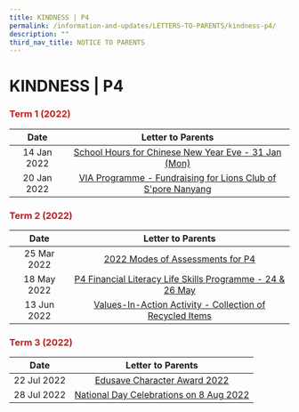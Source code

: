 ```yaml
---
title: KINDNESS | P4
permalink: /information-and-updates/LETTERS-TO-PARENTS/kindness-p4/
description: ""
third_nav_title: NOTICE TO PARENTS
---
```

# KINDNESS | P4

### <span style = "color: #c81b1b"> <b>Term 1 (2022)</b> </span>

<table >
<thead>
  <tr>
    <th style="text-align: center;">Date</th>
    <th style="text-align: center;">Letter to Parents<br></th>
  </tr>
</thead>
<tbody>
  <tr>
    <td style="text-align: center;">14 Jan 2022</td>
    <td style="text-align: center;"><a href="/files/INFORMATION%20AND%20UPDATES/Letter%20To%20Parents/Kindness%20P4/020%20Sch%20Hours%20on%20CNY%20Eve%2031%20Jan%202022.pdf" target = "_blank" >School Hours for Chinese New Year Eve - 31 Jan (Mon)</a><br></td>
  </tr>
  <tr>
    <td style="text-align: center;"> 20 Jan 2022</a></td>
    <td style="text-align: center;"><a href="/files/INFORMATION%20AND%20UPDATES/Letter%20To%20Parents/Kindness%20P4/022%20VIA%20Programme%20Fundraising%20for%20Lions%20Club%20of%20Singapore%20Nanyang.pdf" target = "_blank" >VIA Programme - Fundraising for Lions Club of S'pore Nanyang</a> </td>
  </tr>
</tbody>
</table>

### <span style = "color: #c81b1b"> <b>Term 2 (2022)</b> </span>

<table>
<thead>
  <tr>
    <th style="text-align: center;">Date</th>
    <th style="text-align: center;">Letter to Parents<br></th>
  </tr>
</thead>
<tbody>
  <tr>
    <td style="text-align: center;">25 Mar 2022</td>
    <td style="text-align: center;"><a href="/files/INFORMATION%20AND%20UPDATES/Letter%20To%20Parents/Kindness%20P4/030%20P4%20Modes%20of%20Assessments%20Letter%20to%20Parents.pdf" target = "_blank">2022 Modes of Assessments for P4</a></td>
  </tr>
  <tr>
    <td style="text-align: center;">18 May 2022 </td>
    <td style="text-align: center;"><a href="/files/INFORMATION%20AND%20UPDATES/Letter%20To%20Parents/Kindness%20P4/043%20Financial%20Literacy%20for%20P4.pdf" target = "_blank">P4 Financial Literacy Life Skills Programme - 24 &amp; 26 May </a></td>
  </tr>
  <tr>
    <td style="text-align: center;">13 Jun 2022 </td>
    <td style="text-align: center;"><a href="/files/INFORMATION%20AND%20UPDATES/Letter%20To%20Parents/Kindness%20P4/044%20Collection%20of%20Recycled%20items.pdf" target = "_blank">Values-In-Action Activity - Collection of Recycled Items </a></td>
  </tr>
</tbody>
</table>

### <span style = "color: #c81b1b"> <b>Term 3 (2022)</b> </span>

<table>
<thead>
  <tr>
    <th style="text-align: center;">Date</th>
    <th style="text-align: center;">Letter to Parents<br></th>
  </tr>
</thead>
<tbody>
  <tr>
    <td style="text-align: center;">22 Jul 2022</td>
    <td style="text-align: center;"><a href="/files/INFORMATION%20AND%20UPDATES/Letter%20To%20Parents/Kindness%20P4/050%20ECHA%20letter%20to%20parents%202022.pdf" target = "_blank">Edusave Character Award 2022 </a></td>
  </tr>
  <tr>
    <td style="text-align: center;"> 28 Jul 2022</td>
    <td style="text-align: center;"> <a href="/files/INFORMATION%20AND%20UPDATES/Letter%20To%20Parents/Kindness%20P4/058%20National%20Day%20Celebrations%20on%208%20Aug%202022.pdf" target = "_blank">National Day Celebrations on 8 Aug 2022</a></td>
  </tr>
</tbody>
</table>